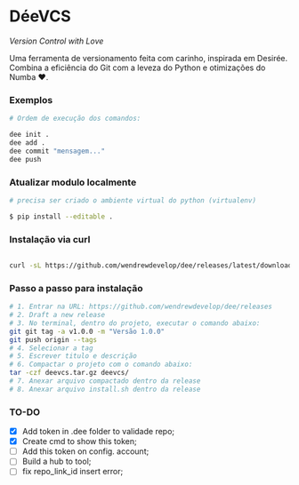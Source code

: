 # DéeVCS  
*Version Control with Love*  

Uma ferramenta de versionamento feita com carinho, inspirada em Desirée.  
Combina a eficiência do Git com a leveza do Python e otimizações do Numba ❤️.  

### Exemplos

```bash
# Ordem de execução dos comandos:

dee init .
dee add .
dee commit "mensagem..."
dee push
```

### Atualizar modulo localmente

```bash
# precisa ser criado o ambiente virtual do python (virtualenv)

$ pip install --editable .
```

### Instalação via curl
```bash

curl -sL https://github.com/wendrewdevelop/dee/releases/latest/download/install.sh | bash

``` 

### Passo a passo para instalação
```bash
# 1. Entrar na URL: https://github.com/wendrewdevelop/dee/releases
# 2. Draft a new release
# 3. No terminal, dentro do projeto, executar o comando abaixo:
git git tag -a v1.0.0 -m "Versão 1.0.0"
git push origin --tags
# 4. Selecionar a tag
# 5. Escrever titulo e descrição
# 6. Compactar o projeto com o comando abaixo:
tar -czf deevcs.tar.gz deevcs/
# 7. Anexar arquivo compactado dentro da release
# 8. Anexar arquivo install.sh dentro da release

```

### TO-DO
- [x] Add token in .dee folder to validade repo;
- [x] Create cmd to show this token;
- [ ] Add this token on config. account;
- [ ] Build a hub to tool;
- [ ] fix repo_link_id insert error;